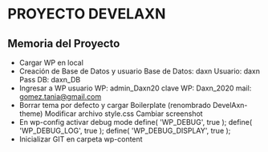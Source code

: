 # PROYECTO DEVELAXN

## Memoria del Proyecto
- Cargar WP en local
- Creación de Base de Datos y usuario
		Base de Datos: daxn
		Usuario: daxn
		Pass DB: daxn_DB
- Ingresar a WP
		usuario WP: admin_Daxn20
		clave WP: Daxn_2020
		mail: gomez.tania@gmail.com
- Borrar tema por defecto y cargar Boilerplate (renombrado DevelAxn-theme)
	Modificar archivo style.css
	Cambiar screenshot
- En wp-config activar debug mode
		define( 'WP_DEBUG', true );
		define( 'WP_DEBUG_LOG', true );
		define( 'WP_DEBUG_DISPLAY', true );
- Inicializar GIT en carpeta wp-content
